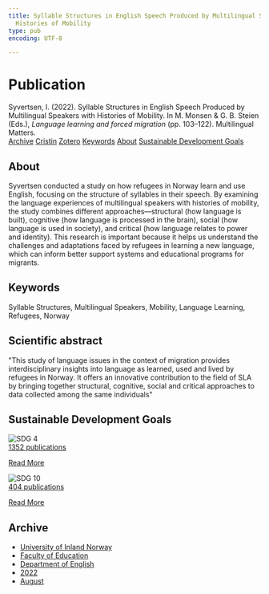 ```yaml
---
title: Syllable Structures in English Speech Produced by Multilingual Speakers with
  Histories of Mobility
type: pub
encoding: UTF-8

---
```

<h1>Publication</h1>
<article id="csl-bib-container-36B9WCRP" class="csl-bib-container">
  <div class="csl-bib-body"> <div class="csl-entry">Syvertsen, I. (2022). Syllable Structures in English Speech Produced by Multilingual Speakers with Histories of Mobility. In M. Monsen &#38; G. B. Steien (Eds.), <i>Language learning and forced migration</i> (pp. 103–122). Multilingual Matters.</div> </div>
  <div class="csl-bib-buttons">
    <a href="#taxonomy-article-36B9WCRP" alt="archive" class="csl-bib-button">Archive</a>
    <a href="https://app.cristin.no/results/show.jsf?id=2042997" alt="Cristin" class="csl-bib-button">Cristin</a>
    <a href="http://zotero.org/groups/5881554/items/36B9WCRP" alt="Zotero" class="csl-bib-button">Zotero</a>
    <a href="#keywords-article-36B9WCRP" alt="keywords" class="csl-bib-button">Keywords</a>
    <a href="#about-article-36B9WCRP" alt="about_pub" class="csl-bib-button">About</a>
    <a href="#sdg-article-36B9WCRP" alt="sdg" class="csl-bib-button">Sustainable Development Goals</a>
  </div>
  <div id="csl-bib-meta-container-36B9WCRP"></div>
</article>
<div id="csl-bib-meta-36B9WCRP" class="csl-bib-meta">
  <article id="about-article-36B9WCRP" class="about_pub-article">
    <h1>About</h1>
    Syvertsen conducted a study on how refugees in Norway learn and use English, focusing on the structure of syllables in their speech. By examining the language experiences of multilingual speakers with histories of mobility, the study combines different approaches—structural (how language is built), cognitive (how language is processed in the brain), social (how language is used in society), and critical (how language relates to power and identity). This research is important because it helps us understand the challenges and adaptations faced by refugees in learning a new language, which can inform better support systems and educational programs for migrants.
  </article>
  <article id="keywords-article-36B9WCRP" class="keywords-article">
    <h1>Keywords</h1>
    Syllable Structures, Multilingual Speakers, Mobility, Language Learning, Refugees, Norway
  </article>
  <article id="abstract-article-36B9WCRP" class="abstract-article">
    <h1>Scientific abstract</h1>
    "This study of language issues in the context of migration provides interdisciplinary insights into language as learned, used and lived by refugees in Norway. It offers an innovative contribution to the field of SLA by bringing together structural, cognitive, social and critical approaches to data collected among the same individuals"
  </article>
  <article id="sdg-article-36B9WCRP" class="sdg-article">
    <h1>Sustainable Development Goals</h1>
    <div class="sdg-container"><div id="sdg4" class="sdg">
        <img src="{{< params subfolder >}}images/sdg/sdg04_en.png" class="image" alt="SDG 4">
        <div class="sdg-overlay">
          <a href="{{< params subfolder >}}en/archive/?sdg=4#archive" class="sdg-publication-count"><span>1352</span> publications</a>
          <p><a href="https://sdgs.un.org/goals/goal4" class="sdg-read-more">Read More</a></p>
        </div>
      </div> <div id="sdg10" class="sdg">
        <img src="{{< params subfolder >}}images/sdg/sdg10_en.png" class="image" alt="SDG 10">
        <div class="sdg-overlay">
          <a href="{{< params subfolder >}}en/archive/?sdg=10#archive" class="sdg-publication-count"><span>404</span> publications</a>
          <p><a href="https://sdgs.un.org/goals/goal10" class="sdg-read-more">Read More</a></p>
        </div>
      </div></div>
  </article>
  <article id="taxonomy-article-36B9WCRP" class="taxonomy-article">
    <h1>Archive</h1>
    <ul>
      <li><a href="{{< params subfolder >}}en/archive/?key=3DCRN523">University of Inland Norway</a></li>
      <li><a href="{{< params subfolder >}}en/archive/?key=WYNZA47F">Faculty of Education</a></li>
      <li><a href="{{< params subfolder >}}en/archive/?key=THSB4HN9">Department of English</a></li>
      <li><a href="{{< params subfolder >}}en/archive/?key=XKUIVBV8">2022</a></li>
      <li><a href="{{< params subfolder >}}en/archive/?key=EAKYMEPA">August</a></li>
    </ul>
  </article>
</div>
